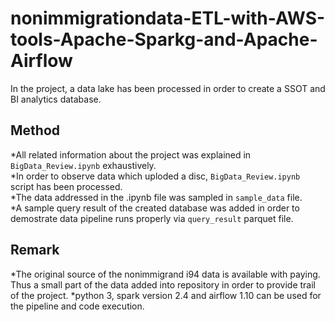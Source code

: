 # nonimmigrationdata-ETL-with-AWS-tools-Apache-Sparkg-and-Apache-Airflow
In the project, a data lake has been processed in order to create a SSOT and BI analytics database.

## Method

*All related information about the project was explained in `BigData_Review.ipynb` exhaustively.\
*In order to observe data which uploded a disc, `BigData_Review.ipynb` script has been processed.\
*The data addressed in the .ipynb file was sampled in `sample_data` file.\
*A sample query result of the created database was added in order to demostrate data pipeline runs properly via `query_result` parquet file. 

## Remark

*The original source of the nonimmigrand i94 data is available with paying. Thus a small part of the data added into repository in order to provide trail of the project.
*python 3, spark version 2.4 and airflow 1.10 can be used for the pipeline and code execution.
